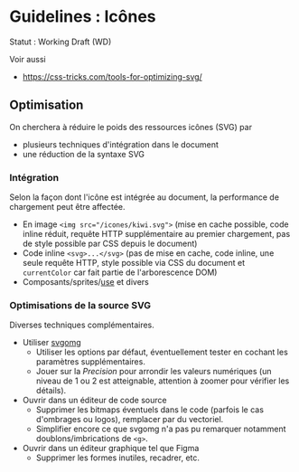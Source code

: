 # Guidelines : Icônes

Statut : Working Draft (WD)

Voir aussi

- <https://css-tricks.com/tools-for-optimizing-svg/>

## Optimisation

On cherchera à réduire le poids des ressources icônes (SVG) par

- plusieurs techniques d'intégration dans le document
- une réduction de la syntaxe SVG

### Intégration

Selon la façon dont l'icône est intégrée au document, la performance de chargement peut être affectée.

- En image `<img src="/icones/kiwi.svg">` (mise en cache possible, code inline réduit, requête HTTP supplémentaire au premier chargement, pas de style possible par CSS depuis le document)
- Code inline `<svg>...</svg>` (pas de mise en cache, code inline, une seule requête HTTP, style possible via CSS du document et `currentColor` car fait partie de l'arborescence DOM)
- Composants/sprites/[use](https://developer.mozilla.org/fr/docs/Web/SVG/Element/use) et divers

### Optimisations de la source SVG

Diverses techniques complémentaires.

- Utiliser [svgomg](https://jakearchibald.github.io/svgomg/)
  - Utiliser les options par défaut, éventuellement tester en cochant les paramètres supplémentaires.
  - Jouer sur la _Precision_ pour arrondir les valeurs numériques (un niveau de 1 ou 2 est atteignable, attention à zoomer pour vérifier les détails).
- Ouvrir dans un éditeur de code source
  - Supprimer les bitmaps éventuels dans le code (parfois le cas d'ombrages ou logos), remplacer par du vectoriel.
  - Simplifier encore ce que svgomg n'a pas pu remarquer notamment doublons/imbrications de `<g>`.
- Ouvrir dans un éditeur graphique tel que Figma
  - Supprimer les formes inutiles, recadrer, etc.
